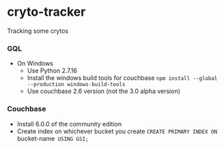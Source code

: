 # cryto-tracker
Tracking some crytos


### GQL
* On Windows
  * Use Python 2.7.16
  * Install the windows build tools for couchbase `npm install --global --production windows-build-tools`
  * Use couchbase 2.6 version (not the 3.0 alpha version)
  
### Couchbase
* Install 6.0.0 of the community edition
* Create index on whichever bucket you create `CREATE PRIMARY INDEX ON `bucket-name` USING GSI;`

